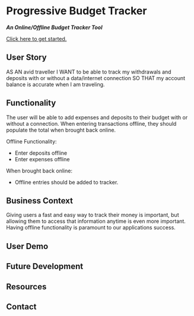 # Progressive Budget Tracker 

***An Online/Offline Budget Tracker Tool***

[Click here to get started.](https://)

## User Story

AS AN avid traveller
I WANT to be able to track my withdrawals and deposits with or without a data/internet connection
SO THAT my account balance is accurate when I am traveling.

## Functionality

The user will be able to add expenses and deposits to their budget with or without a connection. When entering transactions offline, they should populate the total when brought back online.

Offline Functionality:

* Enter deposits offline
* Enter expenses offline

When brought back online:

* Offline entries should be added to tracker.

## Business Context

Giving users a fast and easy way to track their money is important, but allowing them to access that information anytime is even more important. Having offline functionality is paramount to our applications success.

## User Demo

## Future Development

## Resources

## Contact
